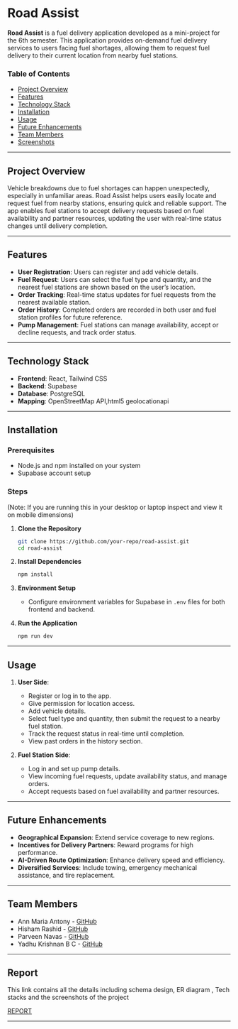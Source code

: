 # Road Assist

**Road Assist** is a fuel delivery application developed as a mini-project for the 6th semester. This application provides on-demand fuel delivery services to users facing fuel shortages, allowing them to request fuel delivery to their current location from nearby fuel stations.

### Table of Contents
- [Project Overview](#project-overview)
- [Features](#features)
- [Technology Stack](#technology-stack)
- [Installation](#installation)
- [Usage](#usage)
- [Future Enhancements](#future-enhancements)
- [Team Members](#team-members)
- [Screenshots](#screenshots)

---

## Project Overview

Vehicle breakdowns due to fuel shortages can happen unexpectedly, especially in unfamiliar areas. Road Assist helps users easily locate and request fuel from nearby stations, ensuring quick and reliable support. The app enables fuel stations to accept delivery requests based on fuel availability and partner resources, updating the user with real-time status changes until delivery completion. 

---

## Features

- **User Registration**: Users can register and add vehicle details.
- **Fuel Request**: Users can select the fuel type and quantity, and the nearest fuel stations are shown based on the user’s location.
- **Order Tracking**: Real-time status updates for fuel requests from the nearest available station.
- **Order History**: Completed orders are recorded in both user and fuel station profiles for future reference.
- **Pump Management**: Fuel stations can manage availability, accept or decline requests, and track order status.

---

## Technology Stack

- **Frontend**: React, Tailwind CSS
- **Backend**: Supabase
- **Database**: PostgreSQL
- **Mapping**: OpenStreetMap API,html5 geolocationapi

---

## Installation

### Prerequisites
- Node.js and npm installed on your system
- Supabase account setup

### Steps
(Note: If you are running this in your desktop or laptop inspect and view it on mobile dimensions)
1. **Clone the Repository**
   ```bash
   git clone https://github.com/your-repo/road-assist.git
   cd road-assist
   ```

2. **Install Dependencies**
     ```bash
     npm install
     ```


3. **Environment Setup**
   - Configure environment variables for Supabase in `.env` files for both frontend and backend.

4. **Run the Application**
      
     ```bash
     npm run dev
     ```

---

## Usage

1. **User Side**:
   - Register or log in to the app.
   - Give permission for location access.
   - Add vehicle details.
   - Select fuel type and quantity, then submit the request to a nearby fuel station.
   - Track the request status in real-time until completion.
   - View past orders in the history section.

2. **Fuel Station Side**:
   - Log in and set up pump details.
   - View incoming fuel requests, update availability status, and manage orders.
   - Accept requests based on fuel availability and partner resources.

---

## Future Enhancements

- **Geographical Expansion**: Extend service coverage to new regions.
- **Incentives for Delivery Partners**: Reward programs for high performance.
- **AI-Driven Route Optimization**: Enhance delivery speed and efficiency.
- **Diversified Services**: Include towing, emergency mechanical assistance, and tire replacement.

---

## Team Members

- Ann Maria Antony - [GitHub](https://github.com/AnnMariaAntony)
- Hisham Rashid - [GitHub](https://github.com/HishamRashid)
- Parveen Navas - [GitHub](https://github.com/ParveenNavas)
- Yadhu Krishnan B C - [GitHub](https://github.com/YBC2204)

---

## Report

This link contains all the details including schema design, ER diagram , Tech stacks and the screenshots of the project

[REPORT](https://drive.google.com/file/d/1VMWNii3GsfiUdyqWetveeCHDizG0ZQrN/view?usp=sharing)

---


